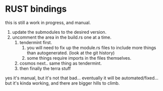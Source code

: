 # RUST bindings
this is still a work in progress, and manual.

1. update the submodules to the desired version.
2. uncomment the area in the build.rs one at a time.
   1. tendermint first. 
      1. you will need to fix up the module.rs files to include more things than autogenerated. (look at the git history)
      2. some things require imports in the files themselves.
   2. cosmos next.. same thing as tendermint.
   3. then finally the terra stuff

yes it's manual, but it's not that bad... eventually it will be automated/fixed... but it's kinda working, and there are bigger hills to climb.
